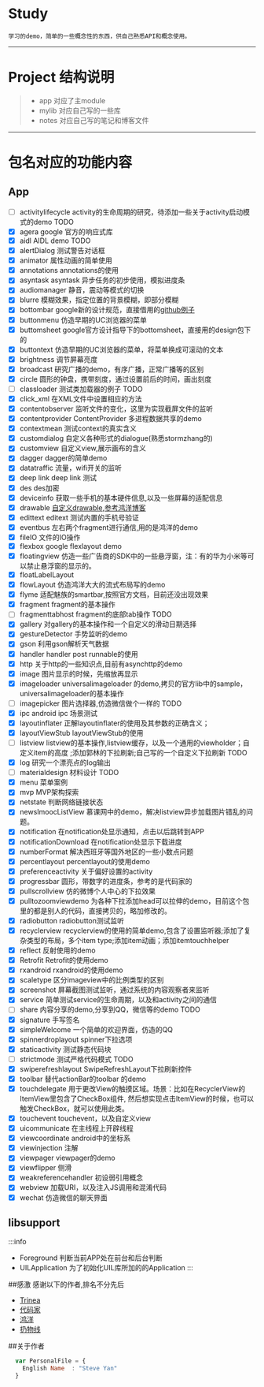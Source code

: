 # Study
    
    学习的demo，简单的一些概念性的东西，供自己熟悉API和概念使用。
    
-----------
# Project 结构说明
> * app   对应了主module
> * mylib 对应自己写的一些库
> * notes 对应自己写的笔记和博客文件


-----------
#  包名对应的功能内容

## App
- [ ]  activitylifecycle activity的生命周期的研究，待添加一些关于activity启动模式的demo TODO
- [x]  agera             google 官方的响应式库
- [x]  aidl              AIDL demo TODO
- [x]  alertDialog       测试警告对话框
- [x]  animator          属性动画的简单使用
- [x]  annotations       annotations的使用
- [x]  asyntask asyntask 异步任务的初步使用，模拟进度条
- [x]  audiomanager      静音，震动等模式的切换
- [x]  blurre            模糊效果，指定位置的背景模糊，即部分模糊
- [x]  bottombar       google新的设计规范，直接借用的[github例子](https://github.com/roughike/BottomBar)
- [x]  buttonmenu 仿造早期的UC浏览器的菜单
- [x]  buttomsheet   google官方设计指导下的bottomsheet，直接用的design包下的
- [x]  buttontext 仿造早期的UC浏览器的菜单，将菜单换成可滚动的文本
- [x]  brightness 调节屏幕亮度
- [x]  broadcast  研究广播的demo，有序广播，正常广播等的区别
- [x]  circle     圆形的钟盘，携带刻度，通过设置前后的时间，画出刻度
- [ ]  classloader     测试类加载器的例子 TODO
- [x]  click_xml 在XML文件中设置相应的方法
- [x]  contentobserver 监听文件的变化，这里为实现截屏文件的监听
- [x]  contentprovider ContentProvider 多进程数据共享的demo
- [x]  contextmean 测试context的真实含义
- [x]  customdialog 自定义各种形式的dialogue(熟悉stormzhang的)
- [x]  customview 自定义view,展示画布的含义
- [x]  dagger    dagger的简单demo
- [x]  datatraffic  流量，wifi开关的监听
- [x]  deep link    deep link 测试
- [x]  des   des加密
- [x]  deviceinfo   获取一些手机的基本硬件信息,以及一些屏幕的适配信息
- [x]  drawable    [自定义drawable,参考鸿洋博客](http://blog.csdn.net/lmj623565791/article/details/43752383)
- [x]  edittext   editext 测试内置的手机号验证
- [x]  eventbus   左右两个fragment进行通信,用的是鸿洋的demo
- [x]  fileIO   文件的IO操作
- [x]  flexbox   google flexlayout demo
- [x]  floatingview    仿造一些广告商的SDK中的一些悬浮窗，注：有的华为小米等可以禁止悬浮窗的显示的。
- [x]  floatLabelLayout
- [x]  flowLayout    仿造鸿洋大大的流式布局写的demo
- [x]  flyme    适配魅族的smartbar,按照官方文档，目前还没出现效果
- [x]  fragment   fragment的基本操作
- [ ]  fragmenttabhost   fragment的底部tab操作 TODO
- [x]  gallery   对gallery的基本操作和一个自定义的滑动日期选择
- [x]  gestureDetector   手势监听的demo
- [x]  gson    利用gson解析天气数据
- [x]  handler    handler post runnable的使用
- [x]  http    关于http的一些知识点,目前有asynchttp的demo
- [x]  image   图片显示的时候，先缩放再显示
- [x]  imageloader    universalimageloader 的demo,拷贝的官方lib中的sample，universalimageloader的基本操作
- [ ]  imagepicker    图片选择器,仿造微信做个一样的 TODO
- [x]  ipc            android ipc 场景测试
- [x]  layoutinflater 正解layoutinflater的使用及其参数的正确含义；
- [x]  layoutViewStub  layoutViewStub的使用
- [ ]  listview   listview的基本操作,listview缓存，以及一个通用的viewholder；自定义item的高度 ;添加郭林的下拉刷新;自己写的一个自定义下拉刷新 TODO
- [x]  log   研究一个漂亮点的log输出
- [ ]  materialdesign   材料设计 TODO
- [x]  menu   菜单案例
- [x]  mvp      MVP架构探索
- [x]  netstate   判断网络链接状态
- [x]  newsImoocListView   慕课网中的demo，解决listview异步加载图片错乱的问题。
- [x]  notification   在notification处显示通知，点击以后跳转到APP
- [x]  notificationDownload   在notification处显示下载进度
- [x]  numberFormat   解决西班牙等国外地区的一些小数点问题
- [x]  percentlayout   percentlayout的使用demo
- [x]  preferenceactivity   关于偏好设置的activity
- [x]  progressbar   圆形，带数字的进度条，参考的是代码家的
- [x]  pullscrollview    仿的微博个人中心的下拉效果
- [x]  pulltozoomviewdemo    为各种下拉添加head可以拉伸的demo，目前这个包里的都是别人的代码，直接拷贝的，略加修改的。
- [x]  radiobutton   radiobutton测试监听
- [x]  recyclerview   recyclerview的使用的简单demo,包含了设置监听器;添加了复杂类型的布局，多个item type;添加item动画；添加itemtouchhelper
- [x]  reflect      反射使用的demo
- [x]  Retrofit     Retrofit的使用demo
- [x]  rxandroid    rxandroid的使用demo
- [x]  scaletype     区分imageview中的比例类型的区别
- [x]  screenshot    屏幕截图测试监听，通过系统的内容观察者来监听
- [x]  service   简单测试service的生命周期，以及和activity之间的通信
- [ ]  share   内容分享的demo,分享到QQ，微信等的demo TODO
- [x]  signature   手写签名
- [x]  simpleWelcome   一个简单的欢迎界面，仿造的QQ
- [x]  spinnerdroplayout   spinner下拉选项
- [x]  staticactivity   测试静态代码块
- [ ]  strictmode   测试严格代码模式 TODO
- [x]  swiperefreshlayout   SwipeRefreshLayout下拉刷新控件
- [x]  toolbar   替代actionBar的toolbar 的demo
- [x]  touchdelegate   用于更改View的触摸区域。场景：比如在RecyclerView的ItemView里包含了CheckBox组件, 然后想实现点击ItemView的时候，也可以触发CheckBox，就可以使用此类。
- [x]  touchevent   touchevent，以及自定义view
- [x]  uicommunicate   在主线程上开辟线程
- [x]  viewcoordinate   android中的坐标系
- [x]  viewinjection    注解
- [x]  viewpager    viewpager的demo
- [x]  viewflipper   侧滑
- [x]  weakreferencehandler   初设弱引用概念
- [x]  webview   加载URI，以及注入JS调用和混淆代码
- [x]  wechat    仿造微信的聊天界面

## libsupport


:::info
* Foreground 判断当前APP处在前台和后台判断
* UILApplication 为了初始化UIL库所加的的Application
:::


##感激
感谢以下的作者,排名不分先后

* [Trinea](https://github.com/Trinea) 
* [代码家](https://github.com/daimajia)
* [鸿洋](http://blog.csdn.net/lmj623565791)
* [扔物线](https://github.com/rengwuxian)

##关于作者

```javascript
  var PersonalFile = {
    English Name  : "Steve Yan"
  }
```


